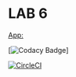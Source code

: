 # LAB 6

[App: ](https://lab-app06.herokuapp.com/faces/guess.xhtml)

[![Codacy Badge](https://api.codacy.com/project/badge/Grade/942eb739de5d4b58bd2c2531255272cc)]

[![CircleCI](https://circleci.com/gh/CarlosGomez380/Lab6.svg?style=svg)](https://circleci.com/gh/CarlosGomez380/Lab6)

